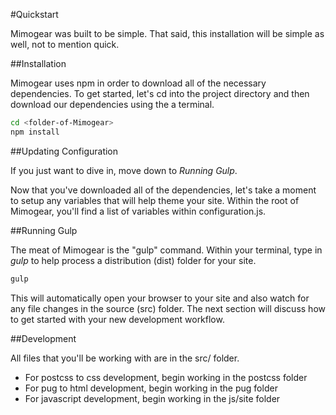 #Quickstart

Mimogear was built to be simple. That said, this installation will be simple as well, not to mention quick.

##Installation

Mimogear uses npm in order to download all of the necessary dependencies. To get started, let's cd into the project directory and then download our dependencies using the a terminal.

```sh
cd <folder-of-Mimogear>
npm install
```

##Updating Configuration

If you just want to dive in, move down to _Running Gulp_.

Now that you've downloaded all of the dependencies, let's take a moment to setup any variables that will help theme your site. Within the root of Mimogear, you'll find a list of variables within configuration.js.

##Running Gulp

The meat of Mimogear is the "gulp" command. Within your terminal, type in _gulp_ to help process a distribution (dist) folder for your site.

```sh
gulp
```

This will automatically open your browser to your site and also watch for any file changes in the source (src) folder. The next section will discuss how to get started with your new development workflow.

##Development

All files that you'll be working with are in the src/ folder.

* For postcss to css development, begin working in the postcss folder
* For pug to html development, begin working in the pug folder
* For javascript development, begin working in the js/site folder
